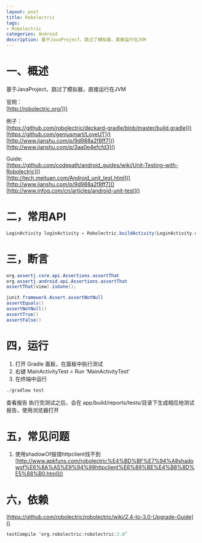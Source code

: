 ```yaml
---
layout: post
title: Robolectric
tags:
- Robolectric
categories: Android
description: 基于JavaProject，跳过了模拟器，直接运行在JVM 
---
```


# 一、概述

基于JavaProject，跳过了模拟器，直接运行在JVM   

官网：   
[http://robolectric.org/]()   

例子：  
[https://github.com/robolectric/deckard-gradle/blob/master/build.gradle]()
[https://github.com/geniusmart/LoveUT]()  
[http://www.jianshu.com/p/9d988a2f8ff7]()  
[http://www.jianshu.com/p/3aa0e4efcfd3]()    

Guide:    
[https://github.com/codepath/android_guides/wiki/Unit-Testing-with-Robolectric]()     
[http://tech.meituan.com/Android_unit_test.html]()   
[http://www.jianshu.com/p/9d988a2f8ff7]()    
[http://www.infoq.com/cn/articles/android-unit-test]()

# 二，常用API

~~~ java
LoginActivity loginActivity = Robolectric.buildActivity(LoginActivity.class).create().get();
~~~

# 三，断言

~~~ java
org.assertj.core.api.Assertions.assertThat
org.assertj.android.api.Assertions.assertThat
assertThat(view).isGone();

junit.framework.Assert.assertNotNull
assertEquals()
assertNotNull()
assertTrue()
assertFalse()
~~~

# 四，运行

1. 打开 Gradle 面板，在面板中执行测试 
2. 右键 MainActivityTest > Run ‘MainActivityTest’
3. 在终端中运行   

~~~ java
./gradlew test
~~~

查看报告
执行完测试之后，会在 app/build/reports/tests/目录下生成相应地测试报告，使用浏览器打开

# 五，常见问题

1. 使用shadowOf报错httpclient找不到 
[http://www.apkfuns.com/robolectric%E4%BD%BF%E7%94%A8shadowof%E6%8A%A5%E9%94%99httpclient%E6%89%BE%E4%B8%8D%E5%88%B0.html]()

# 六，依赖

[https://github.com/robolectric/robolectric/wiki/2.4-to-3.0-Upgrade-Guide]()


~~~ gradle
testCompile ‘org.robolectric:robolectric:3.0’
~~~

